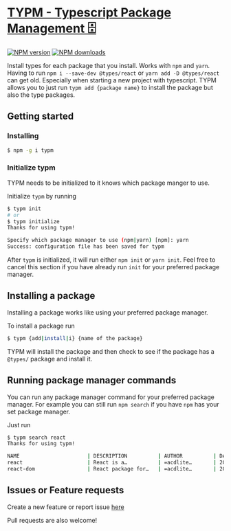 # [TYPM - Typescript Package Management 🗄](https://github.com/scottjr632/typm)


[![NPM version](http://img.shields.io/npm/v/typm.svg)](https://www.npmjs.com/package/typm)
[![NPM downloads](http://img.shields.io/npm/dm/typm.svg)](https://www.npmjs.com/package/typm)

Install types for each package that you install. Works with `npm` and `yarn`.  
Having to run `npm i --save-dev @types/react` or `yarn add -D @types/react` can get old. Especially when starting a new project with typescript. TYPM allows you to just run `typm add {package name}` to install the package but also the type packages.

## Getting started

### Installing
```bash
$ npm -g i typm
```

### Initialize typm
TYPM needs to be initialized to it knows which package manger to use.

Initialize `typm` by running 
```bash
$ typm init
# or 
$ typm initialize
Thanks for using typm!

Specify which package manager to use (npm|yarn) [npm]: yarn
Success: configuration file has been saved for typm
```

After `typm` is initialized, it will run either `npm init` or `yarn init`. Feel free to cancel this section if you have already run `init` for your preferred package manager.

## Installing a package
Installing a package works like using your preferred package manager.

To install a package run
```bash
$ typm {add|install|i} {name of the package}
```
TYPM will install the package and then check to see if the package has a `@types/` package and install it.

## Running package manager commands
You can run any package manager command for your preferred package manager.
For example you can still run `npm search` if you have `npm` has your set package manager. 

Just run 
```bash
$ typm search react
Thanks for using typm!

NAME                      | DESCRIPTION          | AUTHOR          | DATE       | VERSION  | KEYWORDS
react                     | React is a…          | =acdlite…       | 2020-03-19 | 16.13.1  | react
react-dom                 | React package for…   | =acdlite…       | 2020-03-19 | 16.13.1  | react
```

## Issues or Feature requests
Create a new feature or report issue [here](https://github.com/scottjr632/typm/issues/new/choose)


Pull requests are also welcome!
